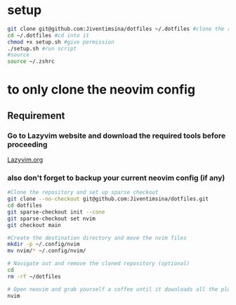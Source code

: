 # setup
```bash
git clone git@github.com:Jiventimsina/dotfiles ~/.dotfiles #clone the repo
cd ~/.dotfiles #cd into it
chmod +x setup.sh #give permission
./setup.sh #run script
#source
source ~/.zshrc
```


# to only clone the neovim config

## Requirement
### Go to Lazyvim website and download the required tools before proceeding
[Lazyvim.org](https://www.lazyvim.org "visit lazyvim website")

### also don't forget to backup your current neovim config (if any)
```bash
#Clone the repository and set up sparse checkout
git clone --no-checkout git@github.com:Jiventimsina/dotfiles.git
cd dotfiles
git sparse-checkout init --cone
git sparse-checkout set nvim
git checkout main

#Create the destination directory and move the nvim files
mkdir -p ~/.config/nvim
mv nvim/* ~/.config/nvim/

# Navigate out and remove the cloned repository (optional)
cd
rm -rf ~/dotfiles

# Open neovim and grab yourself a coffee until it downloads all the plugins
nvim
```

